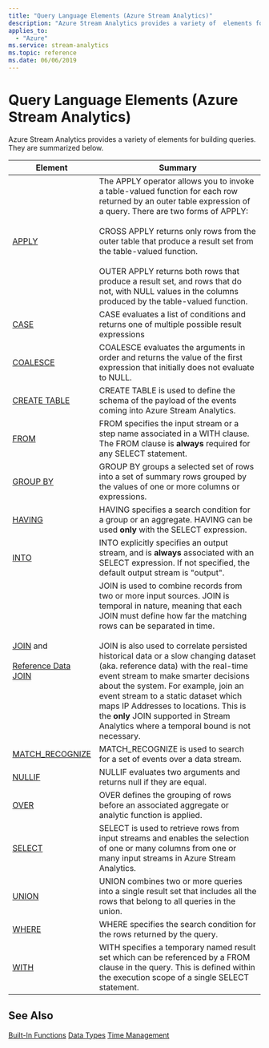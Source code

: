 ```yaml
---
title: "Query Language Elements (Azure Stream Analytics)"
description: "Azure Stream Analytics provides a variety of  elements for building queries. They are summarized below."
applies_to:
  - "Azure"
ms.service: stream-analytics
ms.topic: reference
ms.date: 06/06/2019
---
```

# Query Language Elements (Azure Stream Analytics)

Azure Stream Analytics provides a variety of  elements for building queries. They are summarized below.

|Element|Summary|
|-------------|-------------|
|[APPLY](apply-azure-stream-analytics.md)|The APPLY operator allows you to invoke a table-valued function for each row returned by an outer table expression of a query. There are two forms of APPLY:<br /><br /> CROSS APPLY returns only rows from the outer table that produce a result set from the table-valued function.<br /><br /> OUTER APPLY returns both rows that produce a result set, and rows that do not, with NULL values in the columns produced by the table-valued function.|
|[CASE](case-azure-stream-analytics.md)|CASE evaluates a list of conditions and returns one of multiple possible result expressions|
|[COALESCE](coalesce-azure-stream-analytics.md)|COALESCE evaluates the arguments in order and returns the value of the first expression that initially does not evaluate to NULL.|
|[CREATE TABLE](create-table-stream-analytics.md)|CREATE TABLE is used to define the schema of the payload of the events coming into Azure Stream Analytics.|
|[FROM](from-azure-stream-analytics.md)|FROM specifies the input stream or a step name associated in a WITH clause. The FROM clause is **always** required for any SELECT statement.|
|[GROUP BY](group-by-azure-stream-analytics.md)|GROUP BY groups a selected set of rows into a set of summary rows grouped by the values of one or more columns or expressions.|
|[HAVING](having-azure-stream-analytics.md)|HAVING specifies a search condition for a group or an aggregate. HAVING can be used **only** with the SELECT expression.|
|[INTO](into-azure-stream-analytics.md)|INTO explicitly specifies an output stream, and is **always** associated with an SELECT expression.  If not specified, the default output stream is "output".|
|[JOIN](join-azure-stream-analytics.md) and<br /><br /> [Reference Data JOIN](reference-data-join-azure-stream-analytics.md)|JOIN is used to combine records from two or more input sources.  JOIN is temporal in nature, meaning that each JOIN must define how far the matching rows can be separated in time.<br /><br /> JOIN is also used to   correlate persisted historical data or a slow changing dataset (aka. reference data) with the real-time event stream to make smarter decisions about the system. For example, join an event stream to a static dataset which maps IP Addresses to locations. This is the **only** JOIN supported in Stream Analytics where a temporal bound is not necessary.|
|[MATCH_RECOGNIZE](match-recognize-stream-analytics.md)|MATCH_RECOGNIZE is used to search for a set of events over a data stream.|
|[NULLIF](nullif-azure-stream-analytics.md)|NULLIF evaluates two arguments and returns null if they are equal.|
|[OVER](over-azure-stream-analytics.md)|OVER defines the grouping of rows before an associated aggregate or analytic function is applied. |
|[SELECT](select-azure-stream-analytics.md)|SELECT is used to retrieve rows from input streams and enables the selection of one or many columns from one or many input streams in Azure Stream Analytics.|
|[UNION](union-azure-stream-analytics.md)|UNION combines two or more queries into a single result set that includes all the rows that belong to all queries in the union.|
|[WHERE](where-azure-stream-analytics.md)|WHERE specifies the search condition for the rows returned by the query.|
|[WITH](with-azure-stream-analytics.md)|WITH specifies a temporary named result set which can be referenced by a FROM clause in the query. This is defined within the execution scope of a single SELECT statement.|

## See Also
 [Built-In Functions](built-in-functions-azure-stream-analytics.md)
 [Data Types](data-types-azure-stream-analytics.md)
 [Time Management](time-management-azure-stream-analytics.md)


